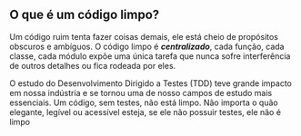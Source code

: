 
## O que é um código limpo?

Um código ruim tenta fazer coisas demais, ele está cheio de propósitos obscuros e ambíguos. O código limpo é ***centralizado***, cada função, cada classe, cada módulo expõe uma única tarefa que nunca sofre interferência de outros detalhes ou fica rodeada por eles.

O estudo do Desenvolvimento Dirigido a Testes (TDD) teve grande impacto em nossa indústria e se tornou uma de nosso campos de estudo mais essenciais. Um código, sem testes, não está limpo. Não importa o quão elegante, legível ou acessível esteja, se ele não possuir testes, ele não é limpo

